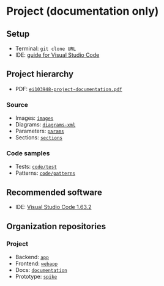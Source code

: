 # Project (documentation only)
## Setup
- Terminal: `git clone URL`
- IDE: [guide for Visual Studio Code](https://code.visualstudio.com/docs/editor/github#_cloning-a-repository)
## Project hierarchy
- PDF: [`ei103948-project-documentation.pdf`](ei103948-project-documentation.pdf)
### Source 
- Images: [`images`](images)
- Diagrams: [`diagrams-xml`](diagrams-xml)
- Parameters: [`params`](params)
- Sections: [`sections`](sections)
### Code samples
- Tests: [`code/test`](code/test)
- Patterns: [`code/patterns`](code/patterns)
## Recommended software
- IDE: [Visual Studio Code 1.63.2](https://code.visualstudio.com)
## Organization repositories
### Project
- Backend: [`app`](https://github.com/proyecto-new/app)
- Frontend: [`webapp`](https://github.com/proyecto-new/webapp)
- Docs: [`documentation`](https://github.com/proyecto-new/documentation)
- Prototype: [`spike`](https://github.com/proyecto-new/spike)
